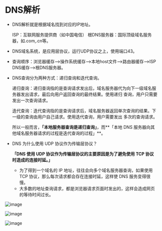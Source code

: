  # DNS解析

- DNS解析就是根据域名找到对应的IP地址。

  ISP：互联网服务提供商（如中国电信）
  根DNS服务器：国际顶级域名服务器，如.com,.cn等。

- DNS域名系统，是应用层协议，运行UDP协议之上，使用端口43。

- 查询顺序：浏览器缓存-->操作系统缓存-->本地host文件-->路由器缓存-->ISP DNS缓存-->根DNS服务器。

- DNS查询分为两种方式：递归查询和迭代查询。

  递归查询：递归查询指的是查询请求发出后，域名服务器代为向下一级域名服务器发出请求，最后向用户返回查询的最终结果。使用递归 查询，用户只需要发出一次查询请求。

  迭代查询：迭代查询指的是查询请求后，域名服务器返回单次查询的结果。下一级的查询由用户自己请求。使用迭代查询，用户需要发出 多次的查询请求。

  所以一般而言，**「本地服务器查询是递归查询」**，而**「本地 DNS 服务器向其他域名服务器请求的过程是迭代查询的过程」**。

- DNS 为什么使用 UDP 协议作为传输层协议？

  **「DNS 使用 UDP 协议作为传输层协议的主要原因是为了避免使用 TCP 协议时造成的连接时延。」**

  - 为了得到一个域名的 IP 地址，往往会向多个域名服务器查询，如果使用 TCP 协议，那么每次请求都会存在连接时延，这样使 DNS 服务变得很慢。
  - 大多数的地址查询请求，都是浏览器请求页面时发出的，这样会造成网页的等待时间过长。

![image](https://user-images.githubusercontent.com/34484322/89356512-95168e80-d6f0-11ea-93aa-c4f59fd36942.png)



![image](https://mmbiz.qpic.cn/mmbiz_png/iccXN8sGPLT5NB9m3hYAibU72RswyO9mQ4GUcpTyBxaTReprueTOy6LQvhh1Eu4L2ncdpQAmfjSzEdPGjQvWiaJtQ/640?wx_fmt=png&tp=webp&wxfrom=5&wx_lazy=1&wx_co=1)


![image](https://user-gold-cdn.xitu.io/2019/4/27/16a5ef76a0a1ee1c?imageView2/0/w/1280/h/960/format/webp/ignore-error/1)

> 

> 




